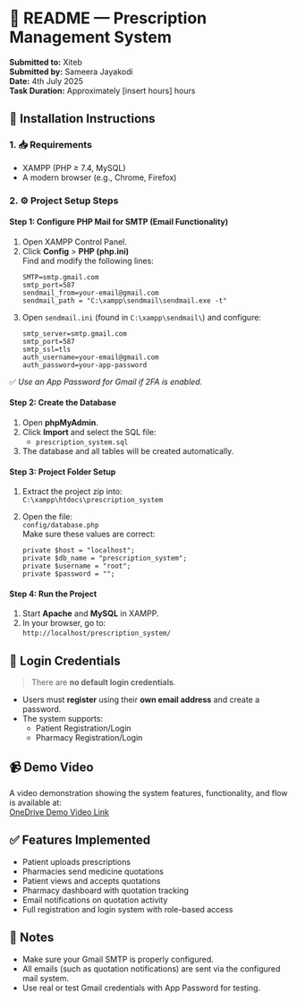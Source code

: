
📄 README — Prescription Management System
==========================================

**Submitted to:** Xiteb  
**Submitted by:** Sameera Jayakodi  
**Date:** 4th July 2025  
**Task Duration:** Approximately [insert hours] hours

🔧 Installation Instructions
----------------------------

### 1. 📥 Requirements
- XAMPP (PHP ≥ 7.4, MySQL)
- A modern browser (e.g., Chrome, Firefox)

### 2. ⚙️ Project Setup Steps

#### Step 1: Configure PHP Mail for SMTP (Email Functionality)
1. Open XAMPP Control Panel.
2. Click **Config** > **PHP (php.ini)**  
   Find and modify the following lines:
   ```
   SMTP=smtp.gmail.com
   smtp_port=587
   sendmail_from=your-email@gmail.com
   sendmail_path = "C:\xampp\sendmail\sendmail.exe -t"
   ```
3. Open `sendmail.ini` (found in `C:\xampp\sendmail\`) and configure:
   ```
   smtp_server=smtp.gmail.com
   smtp_port=587
   smtp_ssl=tls
   auth_username=your-email@gmail.com
   auth_password=your-app-password
   ```

✅ *Use an App Password for Gmail if 2FA is enabled.*

#### Step 2: Create the Database
1. Open **phpMyAdmin**.
2. Click **Import** and select the SQL file:
   - `prescription_system.sql`
3. The database and all tables will be created automatically.

#### Step 3: Project Folder Setup
1. Extract the project zip into:  
   `C:\xampp\htdocs\prescription_system`

2. Open the file:  
   `config/database.php`  
   Make sure these values are correct:
   ```
   private $host = "localhost";
   private $db_name = "prescription_system";
   private $username = "root";
   private $password = "";
   ```

#### Step 4: Run the Project
1. Start **Apache** and **MySQL** in XAMPP.
2. In your browser, go to:  
   `http://localhost/prescription_system/`

🔐 Login Credentials
--------------------

> There are **no default login credentials**.

- Users must **register** using their **own email address** and create a password.
- The system supports:
  - Patient Registration/Login
  - Pharmacy Registration/Login

📹 Demo Video
-------------

A video demonstration showing the system features, functionality, and flow is available at:  
[OneDrive Demo Video Link](https://nsbm365-my.sharepoint.com/:v:/g/personal/jcsameera_students_nsbm_ac_lk/EfqU5rZA0URNqJINS6qETf0BTmV2xzPii9_9-Kug--J7BQ?nav=eyJyZWZlcnJhbEluZm8iOnsicmVmZXJyYWxBcHAiOiJPbmVEcml2ZUZvckJ1c2luZXNzIiwicmVmZXJyYWxBcHBQbGF0Zm9ybSI6IldlYiIsInJlZmVycmFsTW9kZSI6InZpZXciLCJyZWZlcnJhbFZpZXciOiJNeUZpbGVzTGlua0NvcHkifX0&e=X8hY9w)

✅ Features Implemented
------------------------

- Patient uploads prescriptions
- Pharmacies send medicine quotations
- Patient views and accepts quotations
- Pharmacy dashboard with quotation tracking
- Email notifications on quotation activity
- Full registration and login system with role-based access

📝 Notes
--------

- Make sure your Gmail SMTP is properly configured.
- All emails (such as quotation notifications) are sent via the configured mail system.
- Use real or test Gmail credentials with App Password for testing.
